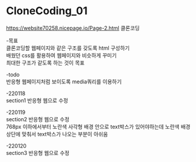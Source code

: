 # CloneCoding_01

https://website70258.nicepage.io/Page-2.html
클론코딩

-목표<br>
클론코딩할 웹페이지와 같은 구조를 갖도록 html 구성하기<br>
배웠던 css를 활용하여 웹페이지와 비슷하게 꾸미기<br>
최대한 구조가 같도록 하는 것이 목표<br>

-todo<br>
반응형 웹페이지처럼 보이도록 media쿼리를 이용하기

-220118<br>
section1 반응형 웹으로 수정

-220119<br>
section2 반응형 웹으로 수정<br>
768px 이하에서부터 노란색 사각형 배경 안으로 text박스가 있어야하는데 노란색 배경 상단에 맞춰서 text박스가 나오는 부분이 아쉬움

-220120<br>
section3 반응형 웹으로 수정